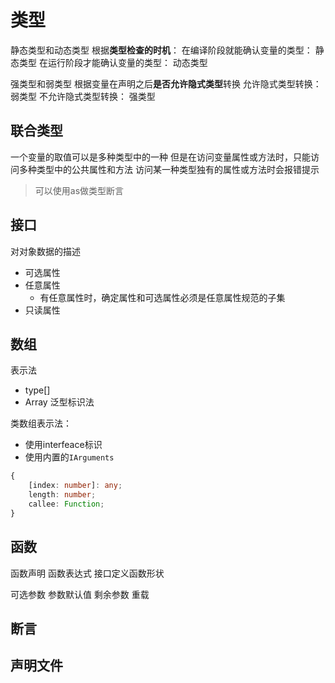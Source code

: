 # 类型

静态类型和动态类型
根据**类型检查的时机**：
在编译阶段就能确认变量的类型： 静态类型
在运行阶段才能确认变量的类型： 动态类型

强类型和弱类型
根据变量在声明之后**是否允许隐式类型**转换
允许隐式类型转换： 弱类型
不允许隐式类型转换： 强类型

## 联合类型

一个变量的取值可以是多种类型中的一种
但是在访问变量属性或方法时，只能访问多种类型中的公共属性和方法
访问某一种类型独有的属性或方法时会报错提示

> 可以使用as做类型断言

## 接口

对对象数据的描述

+ 可选属性
+ 任意属性
  + 有任意属性时，确定属性和可选属性必须是任意属性规范的子集
+ 只读属性

## 数组

表示法

+ type[]
+ Array<type> 泛型标识法

类数组表示法：

+ 使用interfeace标识
+ 使用内置的`IArguments`

```ts
{
    [index: number]: any;
    length: number;
    callee: Function;
}

```

## 函数

函数声明
函数表达式
接口定义函数形状

可选参数
参数默认值
剩余参数
重载

## 断言

## 声明文件
